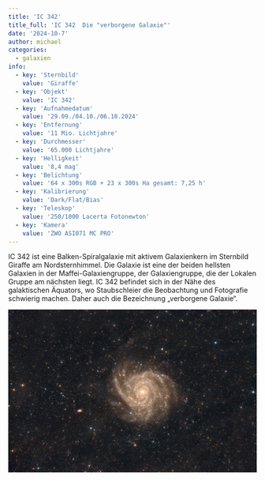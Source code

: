 ```yaml
---
title: 'IC 342'
title_full: 'IC 342  Die "verborgene Galaxie"'
date: '2024-10-7'
author: michael
categories:
  - galaxien
info:
  - key: 'Sternbild'
    value: 'Giraffe'
  - key: 'Objekt'
    value: 'IC 342'
  - key: 'Aufnahmedatum'
    value: '29.09./04.10./06.10.2024'
  - key: 'Entfernung'
    value: '11 Mio. Lichtjahre'
  - key: 'Durchmesser'
    value: '65.000 Lichtjahre'
  - key: 'Helligkeit'
    value: '8,4 mag'
  - key: 'Belichtung'
    value: '64 x 300s RGB + 23 x 300s Ha gesamt: 7,25 h'
  - key: 'Kalibrierung'
    value: 'Dark/Flat/Bias'
  - key: 'Teleskop'
    value: '250/1000 Lacerta Fotonewton'
  - key: 'Kamera'
    value: 'ZWO ASI071 MC PRO'
---
```


IC 342 ist eine Balken-Spiralgalaxie mit aktivem Galaxienkern im Sternbild Giraffe am Nordsternhimmel.
Die Galaxie ist eine der beiden hellsten Galaxien in der Maffei-Galaxiengruppe, der Galaxiengruppe, die der Lokalen Gruppe am nächsten liegt.
IC 342 befindet sich in der Nähe des galaktischen Äquators, wo Staubschleier die Beobachtung und Fotografie schwierig machen.
Daher auch die Bezeichnung „verborgene Galaxie“.

![IC-342](header.jpg 'IC-342')
